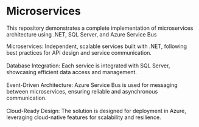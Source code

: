 # Microservices
This repository demonstrates a complete implementation of microservices architecture using .NET, SQL Server, and Azure Service Bus

Microservices: Independent, scalable services built with .NET, following best practices for API design and service communication.<br><br>
Database Integration: Each service is integrated with SQL Server, showcasing efficient data access and management.<br><br>
Event-Driven Architecture: Azure Service Bus is used for messaging between microservices, ensuring reliable and asynchronous communication.<br><br>
Cloud-Ready Design: The solution is designed for deployment in Azure, leveraging cloud-native features for scalability and resilience.<br><br>

